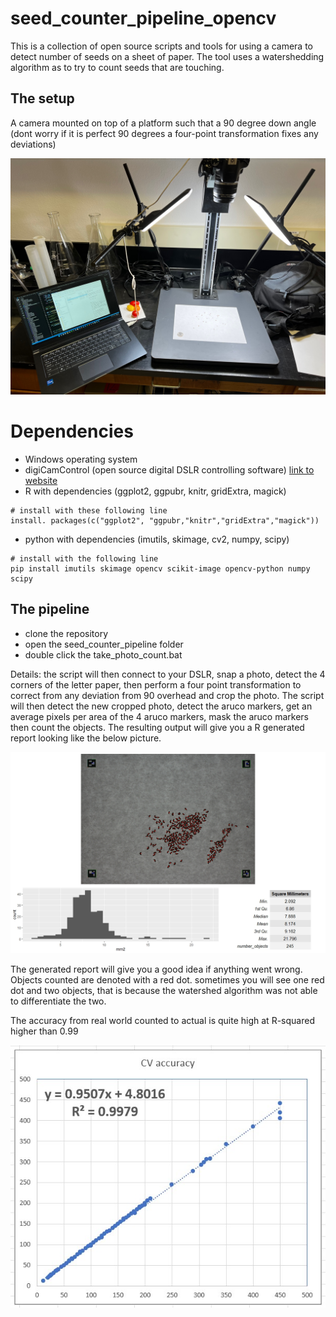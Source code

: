 # seed_counter_pipeline_opencv
This is a collection of open source scripts and tools for using a camera to detect number of seeds on a sheet of paper. The tool uses a watershedding algorithm as to try to count seeds that are touching.    

## The setup
A camera mounted on top of a platform such that a 90 degree down angle (dont worry if it is perfect 90 degrees a four-point transformation fixes any deviations)


![](resources/IMG_2792.jpg)


# Dependencies
- Windows operating system
- digiCamControl (open source digital DSLR controlling software) [link to website](https://digicamcontrol.com/)
- R with dependencies (ggplot2, ggpubr, knitr, gridExtra, magick)
```
# install with these following line
install. packages(c("ggplot2", "ggpubr,"knitr","gridExtra","magick"))
```
- python with dependencies (imutils, skimage, cv2, numpy, scipy)
```
# install with the following line
pip install imutils skimage opencv scikit-image opencv-python numpy scipy
```

## The pipeline
- clone the repository
- open the seed_counter_pipeline folder
- double click the take_photo_count.bat

Details: the script will then connect to your DSLR, snap a photo, detect the 4 corners of the letter paper, then perform a four point transformation to correct from any deviation from 90 overhead and crop the photo. The script will then detect the new cropped photo, detect the aruco markers, get an average pixels per area of the 4 aruco markers, mask the aruco markers then count the objects. The resulting output will give you a R generated report looking like the below picture.

![](resources/Rplot.jpeg)

The generated report will give you a good idea if anything went wrong. Objects counted are denoted with a red dot. sometimes you will see one red dot and two objects, that is because the watershed algorithm was not able to differentiate the two.

The accuracy from real world counted to actual is quite high at R-squared higher than 0.99

![](resources/accuracy.jpg)